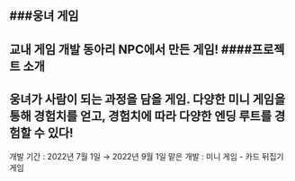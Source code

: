 ###웅녀 게임
---
교내 게임 개발 동아리 NPC에서 만든 게임!
####프로젝트 소개
---
웅녀가 사람이 되는 과정을 담을 게임. 다양한 미니 게임을 통해 경험치를 얻고, 경험치에 따라 다양한 엔딩 루트를 경험할 수 있다!
---
개발 기간 : 2022년 7월 1일 → 2022년 9월 1일
맡은 개발 : 미니 게임 - 카드 뒤집기 게임
